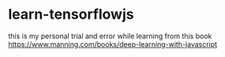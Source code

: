 # learn-tensorflowjs
this is my personal trial and error while learning from this book https://www.manning.com/books/deep-learning-with-javascript
